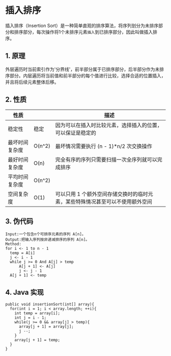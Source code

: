 # 插入排序
插入排序（Insertion Sort）是一种简单直观的排序算法，将序列划分为未排序部分和排序部分，每次操作将1个未排序元素`插入`到已排序部分，因此叫做插入排序。

## 1. 原理
外层遍历时当前索引作为'分界线'，前半部分属于已排序部分，后半部分作为未排序部分。内层遍历将当前值和前半部分的每个值进行比较，选择合适的位置插入，并且将后续元素整体后移。

## 2. 性质
|性质||描述|
|---|---|---|
|稳定性|稳定|因为可以在插入时比较元素，选择插入的位置，可以保证是稳定的|
|最坏时间复杂度|O(n^2)|最坏情况需要执行 (n - 1)*n/2 次交换操作|
|最好时间复杂度|O(n)|完全有序的序列只需要扫描一次全序列就可以完成排序|
|平均时间复杂度|O(n^2)||
|空间复杂度|O(1)|可以只用 1 个额外空间存储交换时的临时元素，某些特殊情况甚至可以不使用额外空间|

## 3. 伪代码
```
Input:一个包含n个可排序元素的序列 A[n]。
Output:把输入序列按非递减排序的序列 A[n]。
Method:
for i <- 1 to n - 1
  temp = A[i]
  j <- i - 1
  while j >= 0 And A[j] > temp
      A[j + 1] <- A[j]
      j <- j - 1
  A[j + 1] <- temp 
```

## 4. Java 实现
```
public void insertionSort(int[] array){
  for(int i = 1; i < array.length; ++i){
    int temp = array[i];
    int j = i - 1;
    while(j >= 0 && array[j] > temp){
      array[j + 1] = array[j];
      j --;
    }
    array[j + 1] = temp;
  }
}
```
